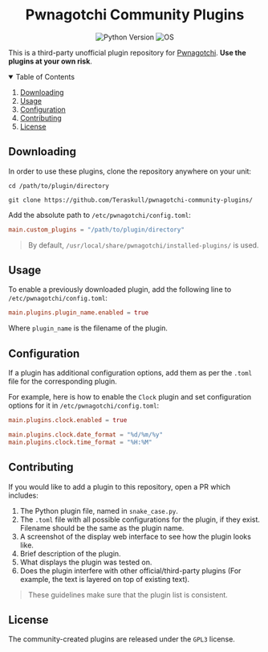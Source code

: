 <h1 align="center">
  Pwnagotchi Community Plugins
</h1>

<p align="center">
  <a style="text-decoration:none" href="https://www.python.org/downloads/release/python-379/">
    <img src="https://img.shields.io/badge/python-3.7+-blue.svg?color=00B16A&style=flat-square" alt="Python Version" />
  </a>
  <a style="text-decoration:none">
    <img src="https://img.shields.io/badge/OS-Linux-blue?style=flat-square&color=00B16A" alt="OS" />
  </a>
</p>

This is a third-party unofficial plugin repository for [Pwnagotchi](https://github.com/evilsocket/pwnagotchi). **Use the plugins at your own risk**.

<details open="open">
  <summary>Table of Contents</summary>
  <ol>
    <li><a href="#downloading">Downloading</a></li>
    <li><a href="#usage">Usage</a></li>
    <li><a href="#configuration">Configuration</a></li>
    <li><a href="#contributing">Contributing</a></li>
    <li><a href="#license">License</a></li>
  </ol>
</details>


## Downloading

In order to use these plugins, clone the repository anywhere on your unit:

```shell
cd /path/to/plugin/directory

git clone https://github.com/Teraskull/pwnagotchi-community-plugins/
```

Add the absolute path to `/etc/pwnagotchi/config.toml`:

```toml
main.custom_plugins = "/path/to/plugin/directory"
```

> By default, `/usr/local/share/pwnagotchi/installed-plugins/` is used.


## Usage

To enable a previously downloaded plugin, add the following line to `/etc/pwnagotchi/config.toml`:

```toml
main.plugins.plugin_name.enabled = true
```

Where `plugin_name` is the filename of the plugin.


## Configuration

If a plugin has additional configuration options, add them as per the `.toml` file for the corresponding plugin.

For example, here is how to enable the `Clock` plugin and set configuration options for it in `/etc/pwnagotchi/config.toml`:
```toml
main.plugins.clock.enabled = true

main.plugins.clock.date_format = "%d/%m/%y"
main.plugins.clock.time_format = "%H:%M"
```


## Contributing

If you would like to add a plugin to this repository, open a PR which includes:

1. The Python plugin file, named in `snake_case.py`.
2. The `.toml` file with all possible configurations for the plugin, if they exist. Filename should be the same as the plugin name.
3. A screenshot of the display web interface to see how the plugin looks like.
4. Brief description of the plugin.
5. What displays the plugin was tested on.
6. Does the plugin interfere with other official/third-party plugins (For example, the text is layered on top of existing text).

> These guidelines make sure that the plugin list is consistent.


## License

The community-created plugins are released under the `GPL3` license.
